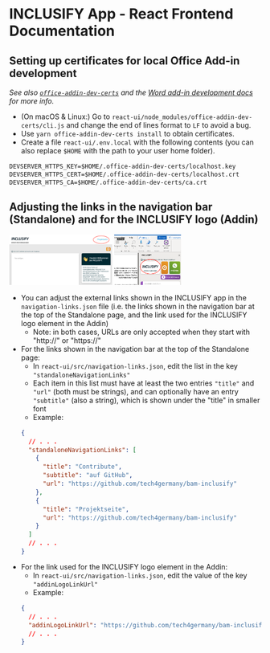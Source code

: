 # INCLUSIFY App - React Frontend Documentation

## Setting up certificates for local Office Add-in development

_See also [`office-addin-dev-certs`](https://www.npmjs.com/package/office-addin-dev-certs) and the [Word add-in development docs](https://docs.microsoft.com/en-us/office/dev/add-ins/word/) for more info._

- (On macOS & Linux:) Go to `react-ui/node_modules/office-addin-dev-certs/cli.js` and change the end of lines format to `LF` to avoid a bug.
- Use `yarn office-addin-dev-certs install` to obtain certificates.
- Create a file `react-ui/.env.local` with the following contents (you can also replace `$HOME` with the path to your user home folder).

```
DEVSERVER_HTTPS_KEY=$HOME/.office-addin-dev-certs/localhost.key
DEVSERVER_HTTPS_CERT=$HOME/.office-addin-dev-certs/localhost.crt
DEVSERVER_HTTPS_CA=$HOME/.office-addin-dev-certs/ca.crt
```

## Adjusting the links in the navigation bar (Standalone) and for the INCLUSIFY logo (Addin)

<a href="./images/standalone-navbar-links.png"><img alt="Standalone navigation bar links highlighted" src="./images/standalone-navbar-links.png" height="100"></a>
<a href="./images/addin-logo-link.png"><img alt="Addin logo highlighted" src="./images/addin-logo-link.png" height="100"></a>

- You can adjust the external links shown in the INCLUSIFY app in the `navigation-links.json` file (i.e. the links shown in the navigation bar at the top of the Standalone page, and the link used for the INCLUSIFY logo element in the Addin)
  - Note: in both cases, URLs are only accepted when they start with "http://" or "https://"
- For the links shown in the navigation bar at the top of the Standalone page:
  - In `react-ui/src/navigation-links.json`, edit the list in the key `"standaloneNavigationLinks"`
  - Each item in this list must have at least the two entries `"title"` and `"url"` (both must be strings), and can optionally have an entry `"subtitle"` (also a string), which is shown under the "title" in smaller font
  - Example:
  ```json
  {
    // . . .
    "standaloneNavigationLinks": [
      {
        "title": "Contribute",
        "subtitle": "auf GitHub",
        "url": "https://github.com/tech4germany/bam-inclusify"
      },
      {
        "title": "Projektseite",
        "url": "https://github.com/tech4germany/bam-inclusify"
      }
    ]
    // . . .
  }
  ```
- For the link used for the INCLUSIFY logo element in the Addin:
  - In `react-ui/src/navigation-links.json`, edit the value of the key `"addinLogoLinkUrl"`
  - Example:
  ```json
  {
    // . . .
    "addinLogoLinkUrl": "https://github.com/tech4germany/bam-inclusify"
    // . . .
  }
  ```
